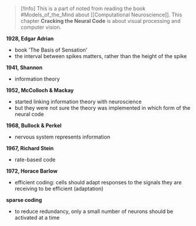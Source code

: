 >[!Info]
>This is a part of noted from reading the book #Models_of_the_Mind about  [[Computational Neuroscience]].
>This chapter **Cracking the Neural Code** is about visual processing and computer vision.

**1928, Edgar Adrian**
- book 'The Basis of Sensation'
- the interval between spikes matters, rather than the height of the spike

**1941, Shannon**
- information theory

**1952, McColloch & Mackay**
- started linking information theory with neuroscience
-  but they were not sure the theory was implemented in which form of the neural code 

**1968, Bullock & Perkel**
- nervous system represents information

**1967, Richard Stein**
- rate-based code

**1972, Horace Barlow**
- efficient coding: cells should adapt responses to the signals they are receiving to be efficient (adaptation)

**sparse coding**
- to reduce redundancy, only a small number of neurons should be activated at a time
